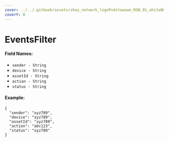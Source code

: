 ```yaml
---
cover: ../../.gitbook/assets/skey_network_logoPodstawowe_RGB_01_whiteBG.png
coverY: 0
---
```


# EventsFilter

#### Field Names:

* `sender - String`
* `device - String`
* `assetId - String`
* `action - String`
* `status - String`

#### Example:

```
{
  "sender": "xyz789",
  "device": "xyz789",
  "assetId": "xyz789",
  "action": "abc123",
  "status": "xyz789"
}
```
